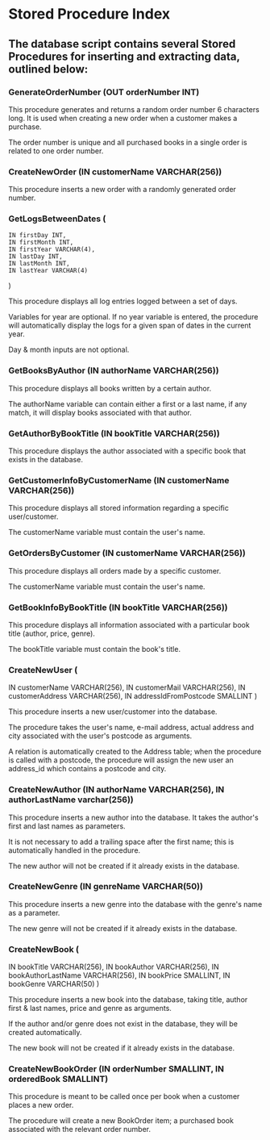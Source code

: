 # Stored Procedure Index

## The database script contains several Stored Procedures for inserting and extracting data, outlined below:

### GenerateOrderNumber (OUT orderNumber INT)

This procedure generates and returns a random order number 6 characters long. 
It is used when creating a new order when a customer makes a purchase. 

The order number is unique and all purchased books in a single order is related to one order number.


### CreateNewOrder (IN customerName VARCHAR(256))

This procedure inserts a new order with a randomly generated order number.


### GetLogsBetweenDates (
    IN firstDay INT,
    IN firstMonth INT,
    IN firstYear VARCHAR(4),
    IN lastDay INT,
    IN lastMonth INT,
    IN lastYear VARCHAR(4)
)

This procedure displays all log entries logged between a set of days.

Variables for year are optional. If no year variable is entered, the procedure will automatically display the logs for a given span of dates in the current year.

Day & month inputs are not optional.


### GetBooksByAuthor (IN authorName VARCHAR(256))

This procedure displays all books written by a certain author.

The authorName variable can contain either a first or a last name, if any match, it will display books associated with that author.


### GetAuthorByBookTitle (IN bookTitle VARCHAR(256))

This procedure displays the author associated with a specific book that exists in the database.


### GetCustomerInfoByCustomerName (IN customerName VARCHAR(256))

This procedure displays all stored information regarding a specific user/customer.

The customerName variable must contain the user's name.


### GetOrdersByCustomer (IN customerName VARCHAR(256))

This procedure displays all orders made by a specific customer.

The customerName variable must contain the user's name.


### GetBookInfoByBookTitle (IN bookTitle VARCHAR(256))

This procedure displays all information associated with a particular book title (author, price, genre).

The bookTitle variable must contain the book's title.


### CreateNewUser (
   IN customerName VARCHAR(256),
   IN customerMail VARCHAR(256),
   IN customerAddress VARCHAR(256),
   IN addressIdFromPostcode SMALLINT
)

This procedure inserts a new user/customer into the database.

The procedure takes the user's name, e-mail address, actual address and city associated with the user's postcode as arguments. 

A relation is automatically created to the Address table; when the procedure is called with a postcode, the procedure will assign the new user an address_id which contains a postcode and city.


### CreateNewAuthor (IN authorName VARCHAR(256), IN authorLastName varchar(256))

This procedure inserts a new author into the database. It takes the author's first and last names as parameters.

It is not necessary to add a trailing space after the first name; this is automatically handled in the procedure.

The new author will not be created if it already exists in the database.


### CreateNewGenre (IN genreName VARCHAR(50))

This procedure inserts a new genre into the database with the genre's name as a parameter.

The new genre will not be created if it already exists in the database.


### CreateNewBook (
   IN bookTitle VARCHAR(256),
   IN bookAuthor VARCHAR(256),
   IN bookAuthorLastName VARCHAR(256),
   IN bookPrice SMALLINT,
   IN bookGenre VARCHAR(50)
)

This procedure inserts a new book into the database, taking title, author first & last names, price and genre as arguments.

If the author and/or genre does not exist in the database, they will be created automatically.

The new book will not be created if it already exists in the database.


### CreateNewBookOrder (IN orderNumber SMALLINT, IN orderedBook SMALLINT)

This procedure is meant to be called once per book when a customer places a new order.

The procedure will create a new BookOrder item; a purchased book associated with the relevant order number.